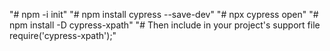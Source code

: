 "# npm -i init" 
"# npm install cypress --save-dev" 
"# npx cypress open"
"# npm install -D cypress-xpath"
"# Then include in your project's support file
require('cypress-xpath');"
